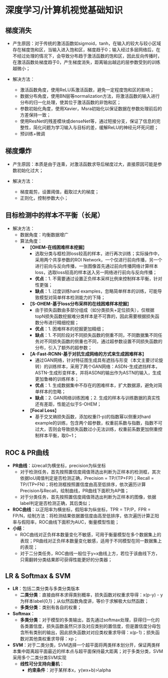 # 深度学习/计算机视觉基础知识

## 梯度消失

* 产生原因：对于传统的激活函数如sigmoid，tanh，在输入的较大与较小区域存在梯度饱和区，当输入进入饱和区，梯度趋于0；输入经过多层网络后，在不经过处理的情况下，会导致分布趋于激活函数的饱和区，因此反向传播时，在激活函数处梯度趋于0，产生梯度消失，距离输出越远的层参数受到的训练越微小；

* 解决方法：
    * 激活函数角度，使用ReLU系激活函数，避免一定程度饱和区的影响；
    * 数据分布角度，使用BN层等normalization方法，将激活函数的输入进行分布的归一化处理，使其位于激活函数的非饱和区；
    * 参数初始化角度，使用Xavier，Msra初始化以保证数据在参数处理前后的方差保持一致；
    * 使用ResNet的残差模块或denseNet等，通过短接分支，保证了信息的完整性，简化问题为学习输入与目标的差，缓解ReLU的神经元坏死问题；
    * 预训练+微调

## 梯度爆炸

* 产生原因：本质是由于连乘，对激活函数求导后梯度过大，直接原因可能是参数初始化过大；

* 解决方法：
    * 梯度裁剪，设置阈值，截取过大的梯度；
    * 正则化，控制参数大小；

## 目标检测中的样本不平衡（长尾）

* 解决方法：
   * 数据角度：均衡数据增广
   * 算法角度：
      * 【**OHEM-在线困难样本挖掘**】
         * 选取分类与框检测loss较高的样本，进行再次训练；实际操作中，采用两个共享参数的ROI Network，一个仅进行前向传播，另一个进行前向与反向传播，一张图像首先通过前向传播网络计算样本loss，选取loss较高的样本送入另一网络进行前向与反向传播；
         * **优点**：1. 不需要通过设置正负样本采样比例来控制样本平衡，针对性更强；
         * **缺点**：1. 过度训练hard examples，忽略简单样本的训练，可能导致模型对简单样本检测能力的下降；
      * 【**S-OHEM-基于loss分布采样的在线困难样本挖掘**】
         * 由于损失函数由多部分组成（如分类损失+定位损失），仅根据topN损失函数挖掘难分类样本是不可靠的，因此需要根据损失函数分布进行精细挖掘；
         * **优点**：1. 困难样本的挖掘更加精细；
         * **缺点**：1. 不同阶段对不同损失函数的侧重不同，不同数据集不同任务对不同损失函数的侧重也不同，通过超参数设置不同损失函数的分布，引入了额外的超参数；
      * 【**A-Fast-RCNN-基于对抗生成网络的方式来生成困难样本**】
         * 通过GAN网络，针对特征图生成具有遮挡与形变（本文主要讨论旋转）的训练样本，采用了两个GAN网络：ASDN-生成遮挡样本，ASTN-生成形变样本，并将ASDN的输出作为ASTN的输入，生成更加鲁棒的训练样本；
         * **优点**：1. 生成数据集中不存在的困难样本，扩大数据源，避免对简单样本的忽略；
         * **缺点**：2. GAN网络训练困难；2. 生成的样本与训练数据的真实性还有差距，性能近似于S-OHEM；
      * 【**Focal Loss**】
         * 基于交叉熵损失函数，添加权重(1-p)的指数幂以侧重对hard example的训练，包含两个超参数，权重前系数与指数，指数不可过大，否则会导致损失函数过小无法训练，权重前系数更加侧重控制样本平衡，取0~1；

## ROC & PR曲线

* **PR曲线**：以recall为横坐标，precision为纵坐标
   * 对于检测任务，首先按照置信度阈值筛选出判断为正样本的检测框，其次依据IoU阈值判定是否检测正确，Precision = TP/(TP+FP)；Recall = TP/(TP+FN)；将检测框按照置信度由高至低排序，依次遍历计算Precision与Recall，绘制曲线，PR曲线下面积为AP值；
   * 对于分类任务，首先按照置信度阈值筛选出判断为正样本的图像，依据label判定是否检测正确，其后类似；
* **ROC曲线**：以正阳率为横坐标，假阳率为纵坐标，TPR = TP/P，FPR = FP/N，绘制方法：将检测结果依据置信度由高至低排序，依次遍历计算正阳率与假阳率，ROC曲线下面积为AUC，衡量模型性能；
* **小结**：
   * ROC曲线对正负样本数量变化不敏感，可用于衡量模型在多个数据集上的表现；PR曲线对正负样本数量变化敏感，适用于不同模型在同一数据集上的表现；
   * 对于二分类任务，ROC曲线一般位于y=x曲线上方，若位于该曲线下方，只需翻转分类结果即可获得性能更好的分类器；

## LR & Softmax & SVM

* **LR**：包括二类分类与多类分类版本
   * **二类分类**：直接由样本求得类别概率，损失函数对权重求导得：x(p-y) - y为样本label{0,1}；从似然函数角度讲，等价于求解极大似然函数；
   * **多类分类**：类别有各自的权重；
* **Softmax**：
   * **多类分类**：对于模型的多类输出，首先通过softmax处理，获得归一化的各类置信度，损失函数虽然只涉及对应类别的置信度，但是置信度分母包含所有类别的输出，因此损失函数对对应类权重求导得：x(p-1)；损失函数对其他类权重求导得：xp；
* **SVM**：对于二类分类，SVM选择一个超平面将两类样本划分开，保证两类样本集中距离超平面最近的样本点与超平面保持最大距离；对于多类分类，SVM采用多个二类分类SVM实现
   * **线性可分支持向量机**：
      * **约束条件**：对于某样本x，y(wx+b)>\alpha
